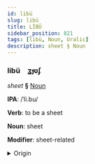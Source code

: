 ```yaml
---
id: libü
slug: libü
title: LİBÜ
sidebar_position: 821
tags: [libü, Noun, Uralic]
description: sheet § Noun
---
```


### libü&emsp;<span kind="abugida">ʓɟʋʄ</span>

*sheet* **§** [Noun](../../tags/Noun)

**IPA**: /ˈli.bu/

**Verb**: to be a sheet

**Noun**: sheet

**Modifier**: sheet-related

<details>
    <summary>Origin</summary>
    Finnish lippu [ˈlipːu]<br/>
    <em>Uralic Language Family</em>
</details>